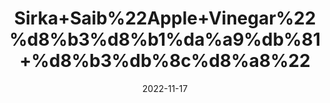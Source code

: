 ---
title: 'Sirka+Saib%22Apple+Vinegar%22%d8%b3%d8%b1%da%a9%db%81+%d8%b3%db%8c%d8%a8%22'
date: '2022-11-17' 
metatag: '' 
inventory: '0' 
draft: false 
# meta description 
shortDescripton: ''
description: 'Sirka%22vinegar'
longdescription: ''
tags: ''
brand: ''
subCategory: ''
unit: '800 ml-Pk'
sellCount: '0'
featured: True
# product Price
price: '300.0'
# Product Short Description
shortDescription: ''
productID: '88EAFA19-184E-ED11-996A-005056B3A416'
type: 'products'
category: 'Sirka%22vinegar' 
thumnailproduct: 'https://eraconnect.blob.core.windows.net/product-images/aminsaddiquidawakhana/306d1006-a07c-4649-a45f-b8562f42aef6.webp' 
images:
  - image: 'https://eraconnect.blob.core.windows.net/product-images/aminsaddiquidawakhana/306d1006-a07c-4649-a45f-b8562f42aef6.webp'  
Variants:
---